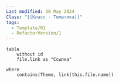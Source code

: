 ```yaml
---
Last modified: 30 May 2024
Class: "[[Класс - Тематика]]"
tags:
  - Template/01
  - RefactorVersion/1
---
```


```dataview
table
	without id
	file.link as "Ссылка"

where
	contains(Theme, link(this.file.name))
```